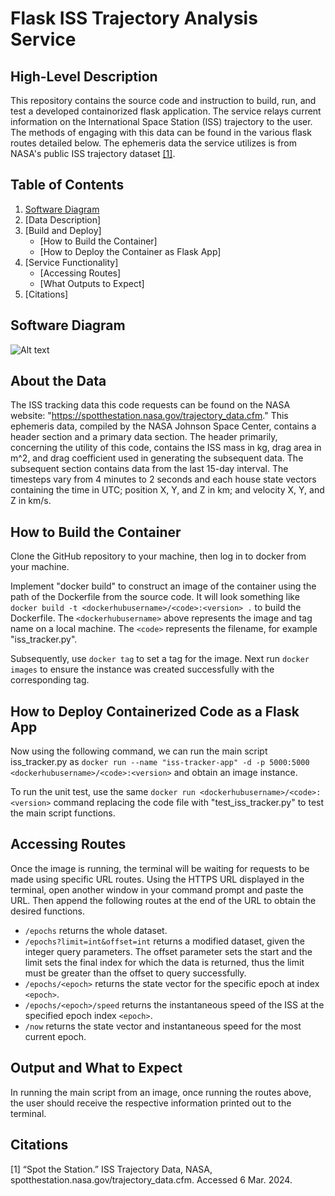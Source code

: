 # Flask ISS Trajectory Analysis Service

## High-Level Description
This repository contains the source code and instruction to build, run, and test a developed containorized flask application. The service relays current information on the International Space Station (ISS) trajectory to the user. The methods of engaging with this data can be found in the various flask routes detailed below. The ephemeris data the service utilizes is from NASA's public ISS trajectory dataset [[1]](#citations). 

## Table of Contents
1. [Software Diagram](#software-diagram)
2. [Data Description]
3. [Build and Deploy]
   * [How to Build the Container]
   * [How to Deploy the Container as Flask App]
4. [Service Functionality]
   * [Accessing Routes]
   * [What Outputs to Expect]
5. [Citations]

## Software Diagram
![Alt text](https://github.com/AaronPandian/coe323-homeworks/blob/main/homework05/diagram.png)

## About the Data
The ISS tracking data this code requests can be found on the NASA website:
"https://spotthestation.nasa.gov/trajectory_data.cfm." This ephemeris data, compiled by the NASA Johnson Space Center, contains a header section and a primary data section. The header primarily, concerning the utility of this code, contains the ISS mass in kg, drag area in m^2, and drag coefficient used in generating the subsequent data. The subsequent section contains data from the last 15-day interval. The timesteps vary from 4 minutes to 2 seconds and each house state vectors containing the time in UTC; position X, Y, and Z in km; and velocity X, Y, and Z in km/s.

## How to Build the Container
Clone the GitHub repository to your machine, then log in to docker from your machine. 

Implement "docker build" to construct an image of the container using the path of the Dockerfile from the source code. It will look something like `docker build -t <dockerhubusername>/<code>:<version> .` to build the Dockerfile. The `<dockerhubusername>` above represents the image and tag name on a local machine. The `<code>` represents the filename, for example "iss_tracker.py".

Subsequently, use `docker tag` to set a tag for the image. Next run `docker images` to ensure the instance was created successfully with the corresponding tag.

## How to Deploy Containerized Code as a Flask App
Now using the following command, we can run the main script iss_tracker.py as `docker run --name "iss-tracker-app" -d -p 5000:5000 <dockerhubusername>/<code>:<version>` and obtain an image instance. 

To run the unit test, use the same `docker run <dockerhubusername>/<code>:<version>` command replacing the code file with "test_iss_tracker.py" to test the main script functions. 

## Accessing Routes
Once the image is running, the terminal will be waiting for requests to be made using specific URL routes. Using the HTTPS URL displayed in the terminal, open another window in your command prompt and paste the URL. Then append the following routes at the end of the URL to obtain the desired functions. 

* `/epochs` returns the whole dataset.
* `/epochs?limit=int&offset=int` returns a modified dataset, given the integer query parameters. The offset parameter sets the start and the limit sets the final index for which the data is returned, thus the limit must be greater than the offset to query successfully.
* `/epochs/<epoch>` returns the state vector for the specific epoch at index `<epoch>`.
* `/epochs/<epoch>/speed` returns the instantaneous speed of the ISS at the specified epoch index `<epoch>`.
* `/now` returns the state vector and instantaneous speed for the most current epoch.

## Output and What to Expect
In running the main script from an image, once running the routes above, the user should receive the respective information printed out to the terminal. 

## Citations
<a id="1">[1]</a>
“Spot the Station.” ISS Trajectory Data, NASA, spotthestation.nasa.gov/trajectory_data.cfm. Accessed 6 Mar. 2024. 

